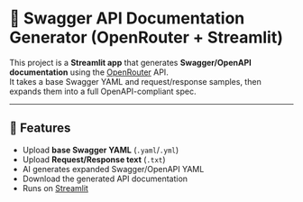 # 📑 Swagger API Documentation Generator (OpenRouter + Streamlit)

This project is a **Streamlit app** that generates **Swagger/OpenAPI documentation** using the [OpenRouter](https://openrouter.ai) API.  
It takes a base Swagger YAML and request/response samples, then expands them into a full OpenAPI-compliant spec.

---

## 🚀 Features
- Upload **base Swagger YAML** (`.yaml`/`.yml`)  
- Upload **Request/Response text** (`.txt`)  
- AI generates expanded Swagger/OpenAPI YAML  
- Download the generated API documentation  
- Runs on [Streamlit](https://streamlit.io)  

